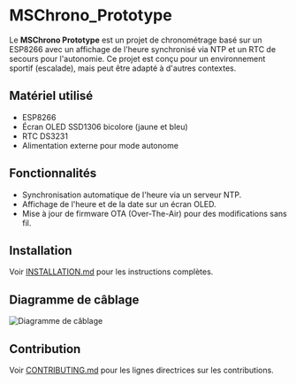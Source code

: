 # MSChrono_Prototype

Le **MSChrono Prototype** est un projet de chronométrage basé sur un ESP8266 avec un affichage de l'heure synchronisé via NTP et un RTC de secours pour l'autonomie. Ce projet est conçu pour un environnement sportif (escalade), mais peut être adapté à d'autres contextes.

## Matériel utilisé

- ESP8266
- Écran OLED SSD1306 bicolore (jaune et bleu)
- RTC DS3231
- Alimentation externe pour mode autonome

## Fonctionnalités

- Synchronisation automatique de l'heure via un serveur NTP.
- Affichage de l'heure et de la date sur un écran OLED.
- Mise à jour de firmware OTA (Over-The-Air) pour des modifications sans fil.

## Installation

Voir [INSTALLATION.md](docs/INSTALLATION.md) pour les instructions complètes.

## Diagramme de câblage

![Diagramme de câblage](docs/WIRING_DIAGRAM.png)

## Contribution

Voir [CONTRIBUTING.md](CONTRIBUTING.md) pour les lignes directrices sur les contributions.
